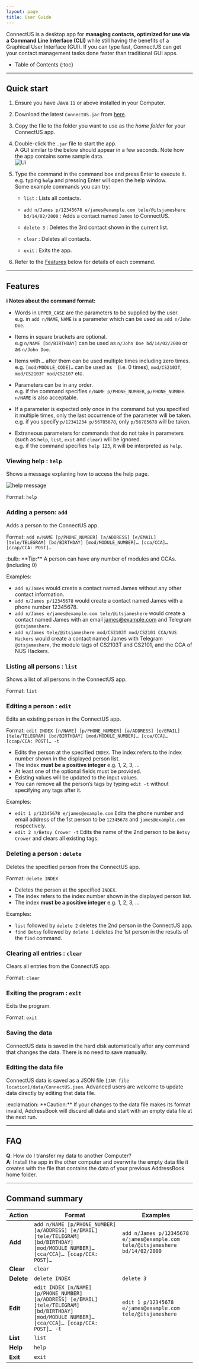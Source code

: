 ```yaml
---
layout: page
title: User Guide
---
```


ConnectUS is a desktop app for **managing contacts, optimized for use via a Command Line Interface (CLI)** while still having the benefits of a Graphical User Interface (GUI). If you can type fast, ConnectUS can get your contact management tasks done faster than traditional GUI apps.

* Table of Contents
{:toc}

--------------------------------------------------------------------------------------------------------------------

## Quick start

1. Ensure you have Java `11` or above installed in your Computer.

2. Download the latest `ConnectUS.jar` from [here](https://github.com/AY2223S2-CS2103T-W15-1/tp/releases).

3. Copy the file to the folder you want to use as the _home folder_ for your ConnectUS app.

4. Double-click the `.jar` file to start the app.<br>
   A GUI similar to the below should appear in a few seconds. Note how the app contains some sample data.<br>
   ![Ui](images/Ui.png)

5. Type the command in the command box and press Enter to execute it. e.g. typing **`help`** and pressing Enter will open the help window.<br>
   Some example commands you can try:

   * `list` : Lists all contacts.

   * `add n/James p/12345678 e/james@example.com tele/@itsjameshere bd/14/02/2000` : Adds a contact named `James` to ConnectUS.

   * `delete 3` : Deletes the 3rd contact shown in the current list.

   * `clear` : Deletes all contacts.

   * `exit` : Exits the app.

6. Refer to the [Features](#features) below for details of each command.

--------------------------------------------------------------------------------------------------------------------

## Features

<div markdown="block" class="alert alert-info">

**:information_source: Notes about the command format:**<br>

* Words in `UPPER_CASE` are the parameters to be supplied by the user.<br>
  e.g. in `add n/NAME`, `NAME` is a parameter which can be used as `add n/John Doe`.

* Items in square brackets are optional.<br>
  e.g `n/NAME [bd/BIRTHDAY]` can be used as `n/John Doe bd/14/02/2000` or as `n/John Doe`.

* Items with `…`​ after them can be used multiple times including zero times.<br>
  e.g. `[mod/MODULE_CODE]…​` can be used as ` ` (i.e. 0 times), `mod/CS2103T`, `mod/CS2103T mod/CS2107` etc.

* Parameters can be in any order.<br>
  e.g. if the command specifies `n/NAME p/PHONE_NUMBER`, `p/PHONE_NUMBER n/NAME` is also acceptable.

* If a parameter is expected only once in the command but you specified it multiple times, only the last occurrence of the parameter will be taken.<br>
  e.g. if you specify `p/12341234 p/56785678`, only `p/56785678` will be taken.

* Extraneous parameters for commands that do not take in parameters (such as `help`, `list`, `exit` and `clear`) will be ignored.<br>
  e.g. if the command specifies `help 123`, it will be interpreted as `help`.

</div>

### Viewing help : `help`

Shows a message explaning how to access the help page.

![help message](images/helpMessage.png)

Format: `help`

### Adding a person: `add`

Adds a person to the ConnectUS app.

Format: `add n/NAME [p/PHONE_NUMBER] [a/ADDRESS] [e/EMAIL] [tele/TELEGRAM] [bd/BIRTHDAY] [mod/MODULE_NUMBER]…​ [cca/CCA]…​ [ccap/CCA: POST]…​`

<div markdown="span" class="alert alert-primary">:bulb: **Tip:**
A person can have any number of modules and CCAs. (including 0)
</div>

Examples:
* `add n/James` would create a contact named James without any other contact information.
* `add n/James p/12345678` would create a contact named James with a phone number 12345678.
* `add n/James e/james@example.com tele/@itsjameshere` would create a contact named James with an email james@example.com and Telegram `@itsjameshere`.
* `add n/James tele/@itsjameshere mod/CS2103T mod/CS2101 CCA/NUS Hackers` would create a contact named James with Telegram `@itsjameshere`, the module tags of CS2103T and CS2101, and the CCA of NUS Hackers.

### Listing all persons : `list`

Shows a list of all persons in the ConnectUS app.

Format: `list`

### Editing a person : `edit`

Edits an existing person in the ConnectUS app.

Format: `edit INDEX [n/NAME] [p/PHONE_NUMBER] [a/ADDRESS] [e/EMAIL] [tele/TELEGRAM] [bd/BIRTHDAY] [mod/MODULE_NUMBER]…​ [cca/CCA]…​ [ccap/CCA: POST]…​ -t`

* Edits the person at the specified `INDEX`. The index refers to the index number shown in the displayed person list. 
* The index **must be a positive integer** e.g. 1, 2, 3, …​
* At least one of the optional fields must be provided.
* Existing values will be updated to the input values.
* You can remove all the person’s tags by typing `edit -t` without specifying any tags after it.

Examples:
*  `edit 1 p/12345678 e/james@example.com` Edits the phone number and email address of the 1st person to be `12345678` and `james@example.com` respectively.
*  `edit 2 n/Betsy Crower -t` Edits the name of the 2nd person to be `Betsy Crower` and clears all existing tags.

### Deleting a person : `delete`

Deletes the specified person from the ConnectUS app.

Format: `delete INDEX`

* Deletes the person at the specified `INDEX`.
* The index refers to the index number shown in the displayed person list.
* The index **must be a positive integer** e.g. 1, 2, 3, …​

Examples:
* `list` followed by `delete 2` deletes the 2nd person in the ConnectUS app.
* `find Betsy` followed by `delete 1` deletes the 1st person in the results of the `find` command.

### Clearing all entries : `clear`

Clears all entries from the ConnectUS app.

Format: `clear`

### Exiting the program : `exit`

Exits the program.

Format: `exit`

### Saving the data

ConnectUS data is saved in the hard disk automatically after any command that changes the data. There is no need to save manually.

### Editing the data file

ConnectUS data is saved as a JSON file `[JAR file location]/data/ConnectUS.json`. Advanced users are welcome to update data directly by editing that data file.

<div markdown="span" class="alert alert-warning">:exclamation: **Caution:**
If your changes to the data file makes its format invalid, AddressBook will discard all data and start with an empty data file at the next run.
</div>

--------------------------------------------------------------------------------------------------------------------

## FAQ

**Q**: How do I transfer my data to another Computer?<br>
**A**: Install the app in the other computer and overwrite the empty data file it creates with the file that contains the data of your previous AddressBook home folder.

--------------------------------------------------------------------------------------------------------------------

## Command summary

| Action     | Format                                                                                                                                             | Examples                                                                      |
|------------|----------------------------------------------------------------------------------------------------------------------------------------------------|-------------------------------------------------------------------------------|
| **Add**    | `add n/NAME [p/PHONE_NUMBER] [a/ADDRESS] [e/EMAIL] [tele/TELEGRAM] [bd/BIRTHDAY] [mod/MODULE_NUMBER]…​ [cca/CCA]…​ [ccap/CCA: POST]…​`             | `add n/James p/12345678 e/james@example.com tele/@itsjameshere bd/14/02/2000` |
| **Clear**  | `clear`                                                                                                                                            |                                                                               |
| **Delete** | `delete INDEX`                                                                                                                                     | `delete 3`                                                                    |
| **Edit**   | `edit INDEX [n/NAME] [p/PHONE_NUMBER] [a/ADDRESS] [e/EMAIL] [tele/TELEGRAM] [bd/BIRTHDAY] [mod/MODULE_NUMBER]…​ [cca/CCA]…​ [ccap/CCA: POST]…​ -t` | `edit 1 p/12345678 e/james@example.com tele/@itsjameshere`                    |
| **List**   | `list`                                                                                                                                             |                                                                               |
| **Help**   | `help`                                                                                                                                             |                                                                               |
| **Exit**   | `exit`                                                                                                                                             |                                                                               |